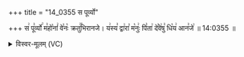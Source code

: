 +++
title = "14_0355 स पूर्व्यो"

+++
स꣢ पू꣣र्व्यो꣢ म꣣हो꣡नां꣢ वे꣣नः꣡ क्रतु꣢꣯भिरानजे। य꣢स्य꣣ द्वा꣢रा꣣ म꣡नुः꣢ पि꣣ता꣢ दे꣣वे꣢षु꣣ धि꣡य꣢ आन꣣जे꣢ ॥ 14:0355 ॥

<details><summary>विस्वर-मूलम् (VC)</summary>

स पूर्व्यो महोनां वेनः क्रतुभिरानजे । यस्य द्वारा मनुः पिता देवेषु धिय आनजे ॥३५५॥
</details>